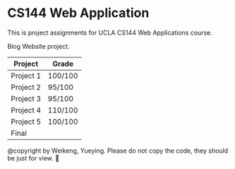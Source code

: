 # CS144 Web Application
This is project assignments for UCLA CS144 Web Applications course.

Blog Website project. 

| Project   | Grade   |
| --------- | ------- |
| Project 1 | 100/100 |
| Project 2 | 95/100  |
| Project 3 | 95/100  |
| Project 4 | 110/100 |
| Project 5 | 100/100 |
| Final     |         |


@copyright by Weikeng, Yueying.
Please do not copy the code, they should be just for view. ​:slightly_smiling_face:​
